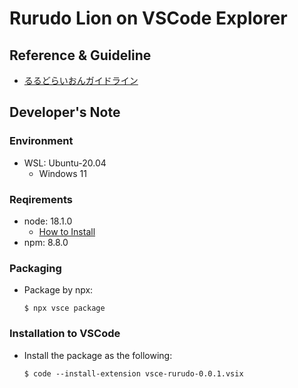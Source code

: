 # Rurudo Lion on VSCode Explorer

## Reference & Guideline
- [るるどらいおんガイドライン](https://www.fanbox.cc/@rurudot/posts/3802639)

## Developer's Note

### Environment
- WSL: Ubuntu-20.04
  - Windows 11

### Reqirements
- node: 18.1.0
  - [How to Install](https://docs.microsoft.com/ja-jp/windows/dev-environment/javascript/nodejs-on-wsl)
- npm: 8.8.0

### Packaging
- Package by npx:
  ```
  $ npx vsce package
  ```

### Installation to VSCode
- Install the package as the following:
  ```
  $ code --install-extension vsce-rurudo-0.0.1.vsix
  ```
